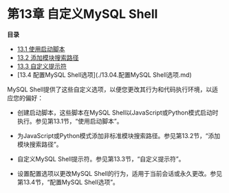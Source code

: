 # 第13章 自定义MySQL Shell

**目录**

- [13.1 使用启动脚本](./13.01.使用启动脚本.md)
- [13.2 添加模块搜索路径](./13.02.添加模块搜索路径/13.02.00.添加模块搜索路径.md)
- [13.3 自定义提示符](./13.03.自定义提示符.md)
- [13.4 配置MySQL Shell选项](./13.04.配置MySQL Shell选项.md)

MySQL Shell提供了这些自定义选项，以便您更改其行为和代码执行环境，以适应您的偏好：

- 创建启动脚本，这些脚本在MySQL Shell以JavaScript或Python模式启动时执行。参见第13.1节，“使用启动脚本”。

- 为JavaScript或Python模式添加非标准模块搜索路径。参见第13.2节，“添加模块搜索路径”。

- 自定义MySQL Shell提示符。参见第13.3节，“自定义提示符”。

- 设置配置选项以更改MySQL Shell的行为，适用于当前会话或永久更改。参见第13.4节，“配置MySQL Shell选项”。